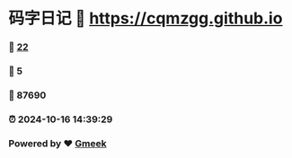 # 码字日记 :link: https://cqmzgg.github.io 
### :page_facing_up: [22](https://cqmzgg.github.io/tag.html) 
### :speech_balloon: 5 
### :hibiscus: 87690 
### :alarm_clock: 2024-10-16 14:39:29 
### Powered by :heart: [Gmeek](https://github.com/Meekdai/Gmeek)
